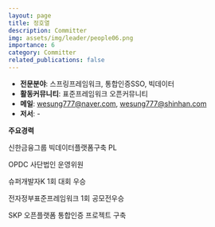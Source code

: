 ```yaml
---
layout: page
title: 정호열
description: Committer
img: assets/img/leader/people06.png
importance: 6
category: Committer
related_publications: false
---
```


- **전문분야**: 스프링프레임워크, 통합인증SSO, 빅데이터
- **활동커뮤니티**: 표준프레임워크 오픈커뮤니티
- **메일**: wesung777@naver.com, wesung777@shinhan.com
- **저서**: -

**주요경력**
<p>신한금융그룹 빅데이터플랫폼구축 PL</p>
<p>OPDC 사단법인 운영위원</p>
<p>슈퍼개발자K 1회 대회 우승</p>
<p>전자정부표준프레임워크 1회 공모전우승</p>
<p>SKP 오픈플랫폼 통합인증 프로젝트 구축</p>